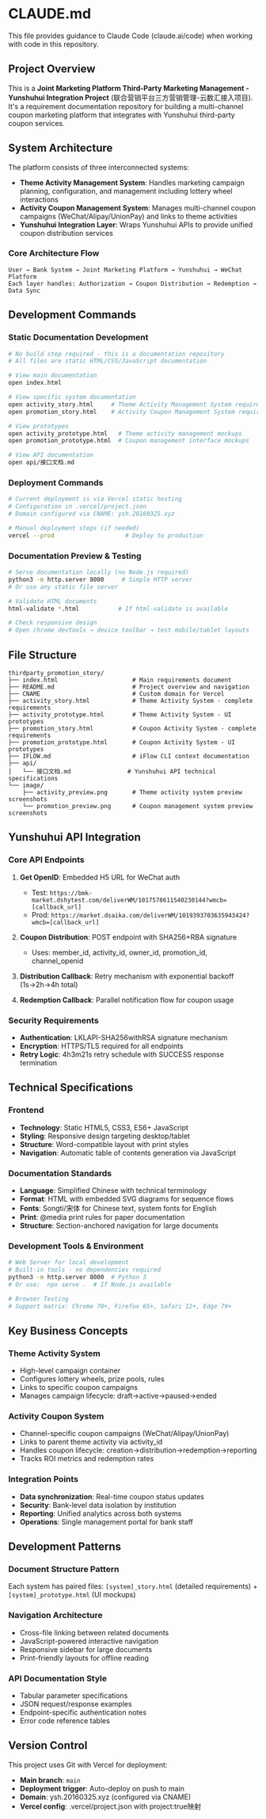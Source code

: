 # CLAUDE.md

This file provides guidance to Claude Code (claude.ai/code) when working with code in this repository.

## Project Overview

This is a **Joint Marketing Platform Third-Party Marketing Management - Yunshuhui Integration Project** (联合营销平台三方营销管理-云数汇接入项目). It's a requirement documentation repository for building a multi-channel coupon marketing platform that integrates with Yunshuhui third-party coupon services.

## System Architecture

The platform consists of three interconnected systems:

- **Theme Activity Management System**: Handles marketing campaign planning, configuration, and management including lottery wheel interactions
- **Activity Coupon Management System**: Manages multi-channel coupon campaigns (WeChat/Alipay/UnionPay) and links to theme activities
- **Yunshuhui Integration Layer**: Wraps Yunshuhui APIs to provide unified coupon distribution services

### Core Architecture Flow

```
User → Bank System → Joint Marketing Platform → Yunshuhui → WeChat Platform
Each layer handles: Authorization → Coupon Distribution → Redemption → Data Sync
```

## Development Commands

### Static Documentation Development
```bash
# No build step required - this is a documentation repository
# All files are static HTML/CSS/JavaScript documentation

# View main documentation
open index.html

# View specific system documentation
open activity_story.html     # Theme Activity Management System requirements
open promotion_story.html    # Activity Coupon Management System requirements

# View prototypes
open activity_prototype.html   # Theme activity management mockups
open promotion_prototype.html  # Coupon management interface mockups

# View API documentation
open api/接口文档.md
```

### Deployment Commands
```bash
# Current deployment is via Vercel static hosting
# Configuration in .vercel/project.json
# Domain configured via CNAME: ysh.20160325.xyz

# Manual deployment steps (if needed)
vercel --prod                    # Deploy to production
```

### Documentation Preview & Testing
```bash
# Serve documentation locally (no Node.js required)
python3 -m http.server 8000     # Simple HTTP server
# Or use any static file server

# Validate HTML documents
html-validate *.html           # If html-validate is available

# Check responsive design
# Open chrome devtools → device toolbar → test mobile/tablet layouts
```

## File Structure

```
thirdparty_promotion_story/
├── index.html                     # Main requirements document
├── README.md                      # Project overview and navigation
├── CNAME                          # Custom domain for Vercel
├── activity_story.html            # Theme Activity System - complete requirements
├── activity_prototype.html        # Theme Activity System - UI prototypes
├── promotion_story.html           # Coupon Activity System - complete requirements  
├── promotion_prototype.html       # Coupon Activity System - UI prototypes
├── IFLOW.md                       # iFlow CLI context documentation
├── api/
│   └── 接口文档.md                # Yunshuhui API technical specifications
└── image/
    ├── activity_preview.png       # Theme activity system preview screenshots
    └── promotion_preview.png      # Coupon management system preview screenshots
```

## Yunshuhui API Integration

### Core API Endpoints

1. **Get OpenID**: Embedded H5 URL for WeChat auth
   - Test: `https://bmk-market.dshytest.com/deliverWM/1017578611540230144?wmcb=[callback_url]`
   - Prod: `https://market.dsaika.com/deliverWM/1019393703635943424?wmcb=[callback_url]`

2. **Coupon Distribution**: POST endpoint with SHA256+RBA signature
   - Uses: member_id, activity_id, owner_id, promotion_id, channel_openid

3. **Distribution Callback**: Retry mechanism with exponential backoff (1s→2h→4h total)

4. **Redemption Callback**: Parallel notification flow for coupon usage

### Security Requirements
- **Authentication**: LKLAPI-SHA256withRSA signature mechanism
- **Encryption**: HTTPS/TLS required for all endpoints
- **Retry Logic**: 4h3m21s retry schedule with SUCCESS response termination

## Technical Specifications

### Frontend
- **Technology**: Static HTML5, CSS3, ES6+ JavaScript
- **Styling**: Responsive design targeting desktop/tablet
- **Structure**: Word-compatible layout with print styles
- **Navigation**: Automatic table of contents generation via JavaScript

### Documentation Standards
- **Language**: Simplified Chinese with technical terminology
- **Format**: HTML with embedded SVG diagrams for sequence flows
- **Fonts**: Songti/宋体 for Chinese text, system fonts for English
- **Print**: @media print rules for paper documentation
- **Structure**: Section-anchored navigation for large documents

### Development Tools & Environment
```bash
# Web Server for local development
# Built-in tools - no dependencies required
python3 -m http.server 8000  # Python 3
# Or use:  npx serve .  # If Node.js available

# Browser Testing
# Support matrix: Chrome 70+, Firefox 65+, Safari 12+, Edge 79+
```

## Key Business Concepts

### Theme Activity System
- High-level campaign container
- Configures lottery wheels, prize pools, rules
- Links to specific coupon campaigns
- Manages campaign lifecycle: draft→active→paused→ended

### Activity Coupon System  
- Channel-specific coupon campaigns (WeChat/Alipay/UnionPay)
- Links to parent theme activity via activity_id
- Handles coupon lifecycle: creation→distribution→redemption→reporting
- Tracks ROI metrics and redemption rates

### Integration Points
- **Data synchronization**: Real-time coupon status updates
- **Security**: Bank-level data isolation by institution
- **Reporting**: Unified analytics across both systems
- **Operations**: Single management portal for bank staff

## Development Patterns

### Document Structure Pattern
Each system has paired files: `[system]_story.html` (detailed requirements) + `[system]_prototype.html` (UI mockups)

### Navigation Architecture
- Cross-file linking between related documents
- JavaScript-powered interactive navigation
- Responsive sidebar for large documents
- Print-friendly layouts for offline reading

### API Documentation Style
- Tabular parameter specifications
- JSON request/response examples
- Endpoint-specific authentication notes
- Error code reference tables

## Version Control

This project uses Git with Vercel for deployment:
- **Main branch**: `main`  
- **Deployment trigger**: Auto-deploy on push to main
- **Domain**: ysh.20160325.xyz (configured via CNAME)
- **Vercel config**: .vercel/project.json with project:true映射